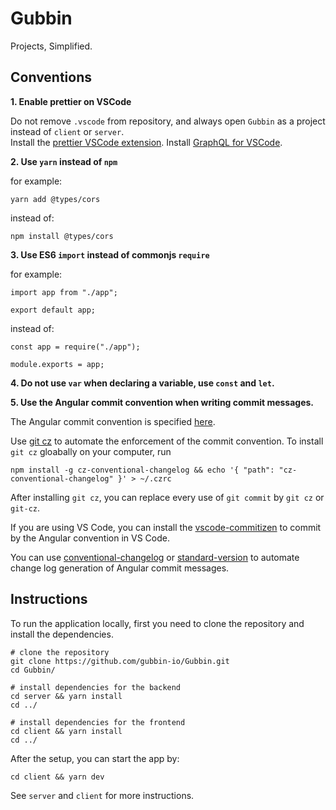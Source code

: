 # Gubbin

Projects, Simplified.

## Conventions

**1. Enable prettier on VSCode**

Do not remove `.vscode` from repository, and always open `Gubbin` as a project instead of `client` or `server`.\
Install the [prettier VSCode extension](https://prettier.io/docs/en/editors.html).
Install [GraphQL for VSCode](https://marketplace.visualstudio.com/items?itemName=kumar-harsh.graphql-for-vscode).

**2. Use `yarn` instead of `npm`**

for example:

```
yarn add @types/cors
```

instead of:

```
npm install @types/cors
```

**3. Use ES6 `import` instead of commonjs `require`**

for example:

```
import app from "./app";

export default app;
```

instead of:

```
const app = require("./app");

module.exports = app;
```

**4. Do not use `var` when declaring a variable, use `const` and `let`.**


**5. Use the Angular commit convention when writing commit messages.**

The Angular commit convention is specified [here](https://github.com/angular/angular/blob/master/CONTRIBUTING.md#-commit-message-format).

Use [git cz](https://github.com/commitizen/cz-cli) to automate the enforcement of the commit convention. 
To install `git cz` gloabally on your computer, run
```
npm install -g cz-conventional-changelog && echo '{ "path": "cz-conventional-changelog" }' > ~/.czrc
```
After installing `git cz`, you can replace every use of `git commit` by `git cz` or `git-cz`.

If you are using VS Code, you can install the [vscode-commitizen](https://marketplace.visualstudio.com/items?itemName=KnisterPeter.vscode-commitizen) to commit by the Angular convention in VS Code.

You can use [conventional-changelog](https://github.com/conventional-changelog/conventional-changelog) or [standard-version](https://github.com/conventional-changelog/standard-version) to automate change log generation of Angular commit messages.

## Instructions

To run the application locally, first you need to clone the repository and install the dependencies.

```
# clone the repository
git clone https://github.com/gubbin-io/Gubbin.git
cd Gubbin/

# install dependencies for the backend
cd server && yarn install
cd ../

# install dependencies for the frontend
cd client && yarn install
cd ../
```

After the setup, you can start the app by:

```
cd client && yarn dev
```

See `server` and `client` for more instructions.
